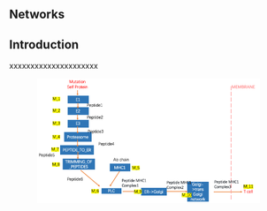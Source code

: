 ## Networks


## Introduction
xxxxxxxxxxxxxxxxxxxxx

<p align="center">
  <img width="80%" src="https://github.com/ptdang1001/MPOSNN/blob/Antigen_Presentation_Pathway/inputs/Antigen_Presentation_pathway.png">
</p>

